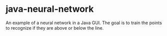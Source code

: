 # java-neural-network
An example of a neural network in a Java GUI. The goal is to train the points to recognize if they are above or below the line.

